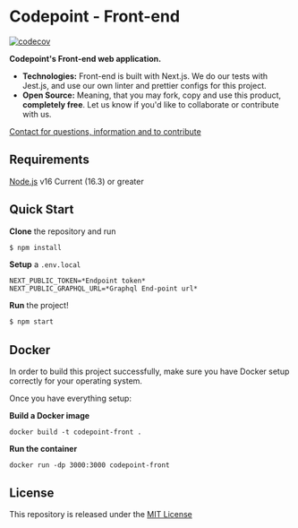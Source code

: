 # Codepoint - Front-end

[![codecov](https://codecov.io/gh/codepointtku/codepoint-front/branch/develop/graph/badge.svg?token=f63W1HtqyG)](https://codecov.io/gh/codepointtku/codepoint-front)

**Codepoint's Front-end web application.**

* **Technologies:** Front-end is built with Next.js. We do our tests with Jest.js, and use our own linter and prettier configs for this project.
* **Open Source:** Meaning, that you may fork, copy and use this product, **completely free**. Let us know if you'd like to collaborate or contribute with us.

[Contact for questions, information and to contribute](mailto:juuso.laakso@turku.fi)

## Requirements
[Node.js](https://nodejs.org/) v16 Current (16.3) or greater

## Quick Start
**Clone** the repository and run
```bash
$ npm install
```

**Setup** a `.env.local`
```env
NEXT_PUBLIC_TOKEN=*Endpoint token*
NEXT_PUBLIC_GRAPHQL_URL=*Graphql End-point url*
```

**Run** the project!
```bash
$ npm start
```

## Docker
In order to build this project successfully, make sure you have Docker setup correctly for your operating system.

Once you have everything setup:

**Build a Docker image**
```
docker build -t codepoint-front .
```
**Run the container**
```
docker run -dp 3000:3000 codepoint-front
```

## License
This repository is released under the [MIT License](LICENSE)